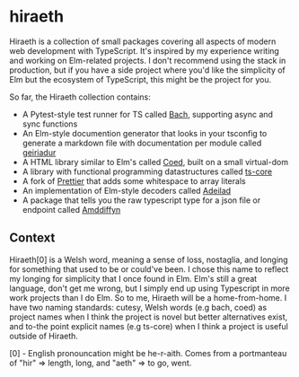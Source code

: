 # hiraeth

Hiraeth is a collection of small packages covering all aspects of modern web development with TypeScript. It's inspired by my experience writing and working on Elm-related projects. I don't recommend using the stack in production, but if you have a side project where you'd like the simplicity of Elm but the ecosystem of TypeScript, this might be the project for you.

So far, the Hiraeth collection contains:

-   A Pytest-style test runner for TS called [Bach](https://github.com/eeue56/bach), supporting async and sync functions
-   An Elm-style documention generator that looks in your tsconfig to generate a markdown file with documentation per module called [geiriadur](https://github.com/eeue56/geiriadur)
-   A HTML library similar to Elm's called [Coed](https://github.com/eeue56/coed), built on a small virtual-dom
-   A library with functional programming datastructures called [ts-core](https://github.com/eeue56/ts-core/)
-   A fork of [Prettier](https://github.com/eeue56/prettier) that adds some whitespace to array literals
-   An implementation of Elm-style decoders called [Adeilad](https://github.com/eeue56/adeilad/)
-   A package that tells you the raw typescript type for a json file or endpoint called [Amddiffyn](https://github.com/eeue56/amddiffyn)

## Context

Hiraeth[0] is a Welsh word, meaning a sense of loss, nostaglia, and longing for something that used to be or could've been. I chose this name to reflect my longing for simplicity that I once found in Elm. Elm's still a great language, don't get me wrong, but I simply end up using Typescript in more work projects than I do Elm. So to me, Hiraeth will be a home-from-home. I have two naming standards: cutesy, Welsh words (e.g bach, coed) as project names when I think the project is novel but better alternatives exist, and to-the point explicit names (e.g ts-core) when I think a project is useful outside of Hiraeth.

[0] - English pronouncation might be he-r-aith. Comes from a portmanteau of "hir" => length, long, and "aeth" => to go, went.
